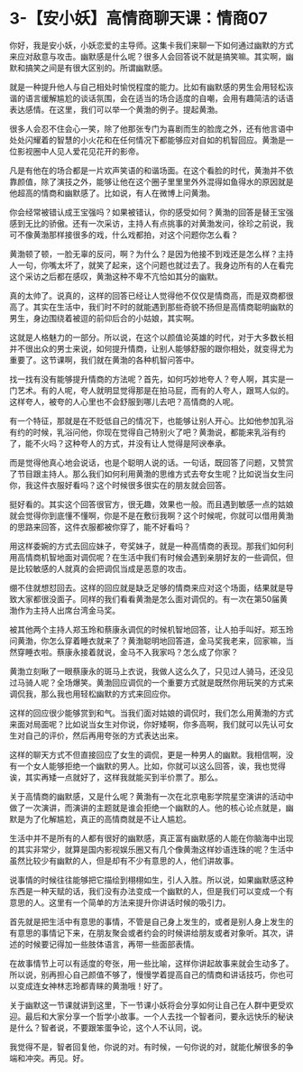 # 3-【安小妖】高情商聊天课：情商07

你好，我是安小妖，小妖恋爱的主导师。这集卡我们来聊一下如何通过幽默的方式来应对敌意与攻击。幽默感是什么呢？很多人会回答说不就是搞笑嘛。其实啊，幽默和搞笑之间是有很大区别的。所谓幽默感。

就是一种提升他人与自己相处时愉悦程度的能力。比如有幽默感的男生会用轻松诙谐的语言缓解尴尬的谈话氛围，会在适当的场合适度的自嘲，会用有趣简洁的话语表达感情。在这里，我们可以举一个黄渤的例子。提起黄渤。

很多人会忍不住会心一笑，除了他那张专门为喜剧而生的脸庞之外，还有他言语中处处闪耀着的智慧的小火花和在任何情况下都能够应对自如的机智回应。黄渤是一位影视圈中人见人爱花见花开的影帝。

凡是有他在的场合都是一片欢声笑语的和谐场面。在这个看脸的时代，黄渤并不依靠颜值，除了演技之外，能够让他在这个圈子里里里外外混得如鱼得水的原因就是他超高的情商和幽默感了。比如说，有人在微博上问黄渤。

你会经常被错认成王宝强吗？如果被错认，你的感受如何？黄渤的回答是替王宝强感到无比的骄傲。还有一次采访，主持人有点挑事的对黄渤发问，徐珍之前说，我可不像黄渤那样接很多的戏，什么戏都拍，对这个问题你怎么看？

黄渤顿了顿，一脸无辜的反问，啊？为什么？是因为他接不到戏还是怎么样？主持人一句，你嘴太坏了，就笑了起来，这个问题也就过去了。我身边所有的人在看完这个采访之后都在感叹，黄渤这种不卑不亢恰如其分的幽默。

真的太帅了。说真的，这样的回答已经让人觉得他不仅仅是情商高，而是双商都很高了。其实在生活中，我们时不时的就能遇到那些奇貌不扬但是高情商聪明幽默的男生，身边围绕着被逗的前仰后合的小姑娘，其实啊。

这就是人格魅力的一部分。所以说，在这个以颜值论英雄的时代，对于大多数长相并不很出众的男士来说，如何提升情商，让别人能够舒服的跟你相处，就变得尤为重要了。这节课啊，我们就在黄渤的各种机智问答中。

找一找有没有能够提升情商的方法呢？首先，如何巧妙地夸人？夸人啊，其实是一门艺术。有的人呢，夸人就明显觉得那是在拍马屁，而有的人夸人，跟骂人似的。这样夸人，被夸的人心里也不会舒服到哪儿去吧？高情商的人呢。

有一个特征，那就是在不贬低自己的情况下，也能够让别人开心。比如他参加乳浴有约的时候，乳浴问他，你现在觉得自己特别火了吧？黄渤说，都能来乳浴有约了，能不火吗？这种夸人的方式，并没有让人觉得是阿谀奉承。

而是觉得他真心地会说话，也是个聪明人说的话。一句话，既回答了问题，又赞赏了节目跟主持人。那么我们如何利用黄渤的思维方式去夸女生呢？比如说当女生问你，我这件衣服好看吗？这个时候很多很实在的朋友就会回答。

挺好看的。其实这个回答很官方，很无趣，效果也一般。而且遇到敏感一点的姑娘就会觉得你到底懂不懂啊，你是不是在敷衍我啊？这个时候呢，你就可以借用黄渤的思路来回答，这件衣服都被你穿了，能不好看吗？

用这样委婉的方式去回应妹子，夸奖妹子，就是一种高情商的表现。那我们如何利用高情商机智地面对调侃呢？在生活中我们有时候会遇到亲朋好友的一些调侃，但是比较敏感的人就真的会把调侃当成是恶意的攻击。

绷不住就想怼回去。这样的回应就是缺乏足够的情商来应对这个场面，结果就是导致大家都很没面子。同样的我们看看黄渤是怎么面对调侃的。有一次在第50届黄渤作为主持人出席台湾金马奖。

被其他两个主持人郑玉玲和蔡康永调侃的时候机智地回答，让人拍手叫好。郑玉玲问黄渤，你怎么穿着睡衣就来了？黄渤聪明地回答道，金马奖我老来，回家嘛，当然穿睡衣啦。蔡康永接着就说，金马不入我家吗？怎么成了你家？

黄渤立刻瞅了一眼蔡康永的斑马上衣说，我做人这么久了，只见过人骑马，还没见过马骑人呢？全场爆笑。黄渤回应调侃的一个重要方式就是既然你用玩笑的方式来调侃我，那么我也用轻松幽默的方式来回应你。

这样的回应很少能够赏到和气。当我们面对姑娘的调侃时，我们怎么用黄渤的方式来面对局面呢？比如说当女生对你说，你好矮啊，你多高啊，我们就可以先认可女生对自己的评价，然后再用夸张的方式表达出来。

这样的聊天方式不但直接回应了女生的调侃，更是一种男人的幽默。我相信啊，没有一个女人能够拒绝一个幽默的男人。比如，你就可以这么回答，诶，我也觉得诶，其实再矮一点就好了，这样我就能买到半价票了。那么。

关于高情商的幽默感，又是什么呢？黄渤有一次在北京电影学院星空演讲的活动中做了一次演讲，而演讲的主题就是谁会拒绝一个幽默的人。他的核心论点就是，幽默是为了化解尴尬，真正的高情商就是不让人尴尬。

生活中并不是所有的人都有很好的幽默感，真正富有幽默感的人能在你脑海中出现的其实非常少，就算是国内影视娱乐圈又有几个像黄渤这样妙语连珠的呢？生活中虽然比较少有幽默的人，但是却有不少有意思的人，他们讲故事。

说事情的时候往往能够把它描绘到栩栩如生，引人入胜。所以说，如果幽默感这种东西是一种天赋的话，我们没有办法变成一个幽默的人，但是我们可以变成一个有意思的人。这里有一个简单的方法来提升你讲话时候的吸引力。

首先就是把生活中有意思的事情，不管是自己身上发生的，或者是别人身上发生的有意思的事情记下来，在朋友聚会或者约会的时候讲给朋友或者对象听。其次，讲述的时候要记得加一些肢体语言，再带一些面部表情。

在故事情节上可以有适度的夸张，用一些比喻，这样你讲起故事来就会生动多了。所以说，别再担心自己颜值不够了，慢慢学着提高自己的情商和讲话技巧，你也可以变成连女神林志玲都青睐的黄渤哦！好了。

关于幽默这一节课就讲到这里，下一节课小妖将会分享如何让自己在人群中更受欢迎。最后和大家分享一个哲学小故事。一个人去找一个智者问，要永远快乐的秘诀是什么？智者说，不要跟笨蛋争论，这个人不认同，说。

我觉得不是，智者回复他，你说的对。有时候，一句你说的对，就能化解很多的争端和冲突。再见。好。